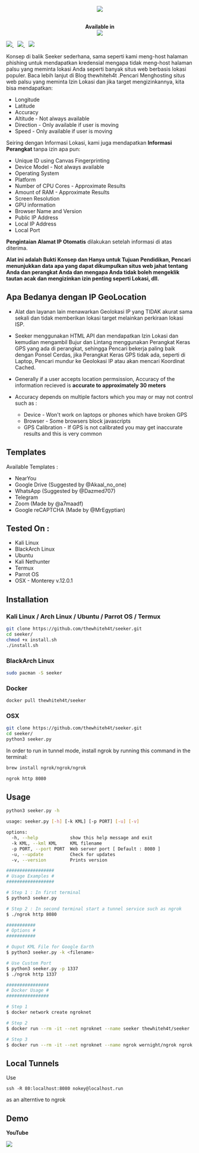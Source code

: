 <p align="center"><img src="https://postimg.cc/wyJLN2NZ"></p>


<p align="center">
  <br>
  <b>Available in</b>
  <br>
  <img src="https://postimg.cc/Hc40K3L5">
</p>

<p>
  <a style="margin-right: 10px;" href="https://github.com/thewhiteh4t/seeker#installation">
    <img src="https://dabuttonfactory.com/button.png?t=INSTALL&f=Open+Sans&ts=15&tc=000&hp=25&vp=10&c=5&bgt=unicolored&bgc=00e2ff">
  </a>
  <a style="margin-right: 10px;" href="https://github.com/thewhiteh4t/seeker#usage">
    <img src="https://dabuttonfactory.com/button.png?t=USAGE&f=Open+Sans&ts=15&tc=000&hp=25&vp=10&c=5&bgt=unicolored&bgc=00e2ff">
  </a>
  <a href="https://github.com/thewhiteh4t/seeker#demo">
    <img src="https://dabuttonfactory.com/button.png?t=DEMO&f=Open+Sans&ts=15&tc=000&hp=25&vp=10&c=5&bgt=unicolored&bgc=00e2ff">
  </a>
</p>

Konsep di balik Seeker sederhana, sama seperti kami meng-host halaman phishing untuk mendapatkan kredensial mengapa tidak meng-host halaman palsu yang meminta lokasi Anda seperti banyak situs web berbasis lokasi populer. Baca lebih lanjut di Blog thewhiteh4t .Pencari Menghosting situs web palsu yang meminta Izin Lokasi dan jika target mengizinkannya, kita bisa mendapatkan:


* Longitude
* Latitude
* Accuracy
* Altitude - Not always available
* Direction - Only available if user is moving
* Speed - Only available if user is moving

Seiring dengan Informasi Lokasi, kami juga mendapatkan **Informasi Perangkat** tanpa izin apa pun:

* Unique ID using Canvas Fingerprinting
* Device Model - Not always available
* Operating System
* Platform
* Number of CPU Cores - Approximate Results
* Amount of RAM - Approximate Results
* Screen Resolution
* GPU information
* Browser Name and Version
* Public IP Address
* Local IP Address
* Local Port

**Pengintaian Alamat IP Otomatis** dilakukan setelah informasi di atas diterima.

**Alat ini adalah Bukti Konsep dan Hanya untuk Tujuan Pendidikan, Pencari menunjukkan data apa yang dapat dikumpulkan situs web jahat tentang Anda dan perangkat Anda dan mengapa Anda tidak boleh mengeklik tautan acak dan mengizinkan izin penting seperti Lokasi, dll.**

## Apa Bedanya dengan IP GeoLocation

* Alat dan layanan lain menawarkan Geolokasi IP yang TIDAK akurat sama sekali dan tidak memberikan lokasi target melainkan perkiraan lokasi ISP.

* Seeker menggunakan HTML API dan mendapatkan Izin Lokasi dan kemudian mengambil Bujur dan Lintang menggunakan Perangkat Keras GPS yang ada di perangkat, sehingga Pencari bekerja paling baik dengan Ponsel Cerdas, jika Perangkat Keras GPS tidak ada, seperti di Laptop, Pencari mundur ke Geolokasi IP atau akan mencari Koordinat Cached.
* Generally if a user accepts location permsission, Accuracy of the information recieved is **accurate to approximately 30 meters**

* Accuracy depends on multiple factors which you may or may not control such as :
  * Device - Won't work on laptops or phones which have broken GPS
  * Browser - Some browsers block javascripts
  * GPS Calibration - If GPS is not calibrated you may get inaccurate results and this is very common

## Templates

Available Templates : 

* NearYou
* Google Drive (Suggested by @Akaal_no_one)
* WhatsApp (Suggested by @Dazmed707)
* Telegram
* Zoom (Made by @a7maadf)
* Google reCAPTCHA (Made by @MrEgyptian)

## Tested On :

* Kali Linux
* BlackArch Linux
* Ubuntu
* Kali Nethunter
* Termux
* Parrot OS
* OSX - Monterey v.12.0.1

## Installation

### Kali Linux / Arch Linux / Ubuntu / Parrot OS / Termux

```bash
git clone https://github.com/thewhiteh4t/seeker.git
cd seeker/
chmod +x install.sh
./install.sh
```

### BlackArch Linux

```bash
sudo pacman -S seeker
```

### Docker

```bash
docker pull thewhiteh4t/seeker
```

### OSX
```bash
git clone https://github.com/thewhiteh4t/seeker.git
cd seeker/
python3 seeker.py
````

In order to run in tunnel mode, install ngrok by running this command in the terminal:
```bash
brew install ngrok/ngrok/ngrok

ngrok http 8080
````

## Usage

```bash
python3 seeker.py -h

usage: seeker.py [-h] [-k KML] [-p PORT] [-u] [-v]

options:
  -h, --help            show this help message and exit
  -k KML, --kml KML     KML filename
  -p PORT, --port PORT  Web server port [ Default : 8080 ]
  -u, --update          Check for updates
  -v, --version         Prints version

##################
# Usage Examples #
##################

# Step 1 : In first terminal
$ python3 seeker.py

# Step 2 : In second terminal start a tunnel service such as ngrok
$ ./ngrok http 8080

###########
# Options #
###########

# Ouput KML File for Google Earth
$ python3 seeker.py -k <filename>

# Use Custom Port
$ python3 seeker.py -p 1337
$ ./ngrok http 1337

################
# Docker Usage #
################

# Step 1
$ docker network create ngroknet

# Step 2
$ docker run --rm -it --net ngroknet --name seeker thewhiteh4t/seeker

# Step 3
$ docker run --rm -it --net ngroknet --name ngrok wernight/ngrok ngrok http seeker:8080
```

## Local Tunnels
Use
```
ssh -R 80:localhost:8080 nokey@localhost.run
```
as an alterntive to ngrok

## Demo

**YouTube**

<a href="https://youtu.be/Q91cTFwIvLc">
  <img src="https://i3.ytimg.com/vi/Q91cTFwIvLc/maxresdefault.jpg">
</a>

